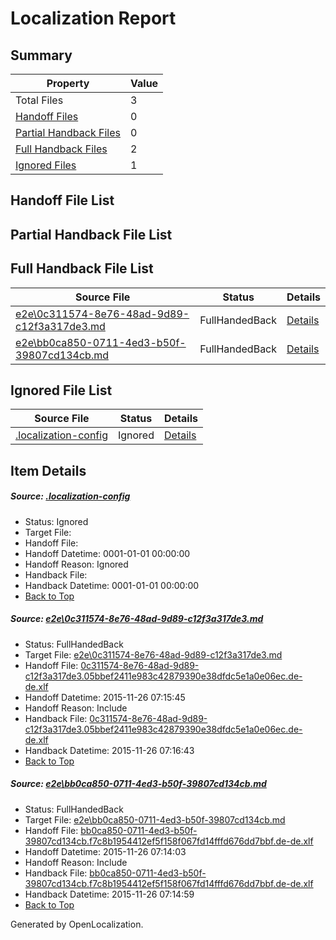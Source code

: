 # <a name='report-top'></a> Localization Report

## Summary
 Property | Value 
 -------- | ----- 
 Total Files | 3
[ Handoff Files ](#handoff-list)| 0
[ Partial Handback Files ](#partial-handback-list)| 0
[ Full Handback Files ](#full-handback-list)| 2
[ Ignored Files ](#ignored-list)| 1

## <a name='handoff-list'></a> Handoff File List

## <a name='partial-handback-list'></a> Partial Handback File List

## <a name='handback-list'></a> Full Handback File List
 Source File | Status | Details 
 ----------- | ------ | ------- 
 [e2e\0c311574-8e76-48ad-9d89-c12f3a317de3.md](https://github.com/OpenLocalizationTest/oltest/blob/0ea4255a9fd51e79ccf053485c30337675a174bf/e2e/0c311574-8e76-48ad-9d89-c12f3a317de3.md) | FullHandedBack | [Details](#87bdc9b25affeb0f2b89b99f00febbc0e2987e0b1)
 [e2e\bb0ca850-0711-4ed3-b50f-39807cd134cb.md](https://github.com/OpenLocalizationTest/oltest/blob/4e300454c5a7d05a520cd2a7739a2f89b7e7f180/e2e/bb0ca850-0711-4ed3-b50f-39807cd134cb.md) | FullHandedBack | [Details](#9dc9b9b96b93b2006546b2099ce765950e020e6d2)

## <a name='ignored-list'></a> Ignored File List
 Source File | Status | Details 
 ----------- | ------ | ------- 
 [.localization-config](https://github.com/OpenLocalizationTest/oltest/blob/0ea4255a9fd51e79ccf053485c30337675a174bf/.localization-config) | Ignored | [Details](#048a0e657b81f2e30d1cbef1ba533f0de3ca11c40)

## Item Details
##### <a name='048a0e657b81f2e30d1cbef1ba533f0de3ca11c40'></a> Source: [.localization-config](https://github.com/OpenLocalizationTest/oltest/blob/0ea4255a9fd51e79ccf053485c30337675a174bf/.localization-config)
* Status: Ignored
* Target File: 
* Handoff File: 
* Handoff Datetime: 0001-01-01 00:00:00
* Handoff Reason: Ignored
* Handback File: 
* Handback Datetime: 0001-01-01 00:00:00
* [Back to Top](#report-top)

##### <a name='87bdc9b25affeb0f2b89b99f00febbc0e2987e0b1'></a> Source: [e2e\0c311574-8e76-48ad-9d89-c12f3a317de3.md](https://github.com/OpenLocalizationTest/oltest/blob/0ea4255a9fd51e79ccf053485c30337675a174bf/e2e/0c311574-8e76-48ad-9d89-c12f3a317de3.md)
* Status: FullHandedBack
* Target File: [e2e\0c311574-8e76-48ad-9d89-c12f3a317de3.md](https://github.com/OpenLocalizationTestOrg/oltest.de-de/blob/82eb781d6b8196b34566e4dfadeefc84435bceaf/e2e/0c311574-8e76-48ad-9d89-c12f3a317de3.md)
* Handoff File: [0c311574-8e76-48ad-9d89-c12f3a317de3.05bbef2411e983c42879390e38dfdc5e1a0e06ec.de-de.xlf](https://github.com/OpenLocalizationTestOrg/olhandoff/blob/168a01c16bc44a6dea3844b4c535af0fb89f0229/ol-handoff/OpenLocalizationTestOrg/oltest.de-de/yanz/0c311574-8e76-48ad-9d89-c12f3a317de3.05bbef2411e983c42879390e38dfdc5e1a0e06ec.de-de.xlf)
* Handoff Datetime: 2015-11-26 07:15:45
* Handoff Reason: Include
* Handback File: [0c311574-8e76-48ad-9d89-c12f3a317de3.05bbef2411e983c42879390e38dfdc5e1a0e06ec.de-de.xlf](https://github.com/OpenLocalizationTestOrg/olhandback/blob/17a12b2d72a00fd3186e4b703e0aaeebe019acff/ol-handback/OpenLocalizationTestOrg/oltest.de-de/yanz/0c311574-8e76-48ad-9d89-c12f3a317de3.05bbef2411e983c42879390e38dfdc5e1a0e06ec.de-de.xlf)
* Handback Datetime: 2015-11-26 07:16:43
* [Back to Top](#report-top)

##### <a name='9dc9b9b96b93b2006546b2099ce765950e020e6d2'></a> Source: [e2e\bb0ca850-0711-4ed3-b50f-39807cd134cb.md](https://github.com/OpenLocalizationTest/oltest/blob/4e300454c5a7d05a520cd2a7739a2f89b7e7f180/e2e/bb0ca850-0711-4ed3-b50f-39807cd134cb.md)
* Status: FullHandedBack
* Target File: [e2e\bb0ca850-0711-4ed3-b50f-39807cd134cb.md](https://github.com/OpenLocalizationTestOrg/oltest.de-de/blob/73e48de33d688d785f714d5c5201f1a22f5643e7/e2e/bb0ca850-0711-4ed3-b50f-39807cd134cb.md)
* Handoff File: [bb0ca850-0711-4ed3-b50f-39807cd134cb.f7c8b1954412ef5f158f067fd14fffd676dd7bbf.de-de.xlf](https://github.com/OpenLocalizationTestOrg/olhandoff/blob/60a9b23abbdd83927ab0ee657e8ab3d0e3221362/ol-handoff/OpenLocalizationTestOrg/oltest.de-de/yanz/bb0ca850-0711-4ed3-b50f-39807cd134cb.f7c8b1954412ef5f158f067fd14fffd676dd7bbf.de-de.xlf)
* Handoff Datetime: 2015-11-26 07:14:03
* Handoff Reason: Include
* Handback File: [bb0ca850-0711-4ed3-b50f-39807cd134cb.f7c8b1954412ef5f158f067fd14fffd676dd7bbf.de-de.xlf](https://github.com/OpenLocalizationTestOrg/olhandback/blob/ed97b7530363d9cca798bf87c647723c914e119c/ol-handback/OpenLocalizationTestOrg/oltest.de-de/yanz/bb0ca850-0711-4ed3-b50f-39807cd134cb.f7c8b1954412ef5f158f067fd14fffd676dd7bbf.de-de.xlf)
* Handback Datetime: 2015-11-26 07:14:59
* [Back to Top](#report-top)


Generated by OpenLocalization.
